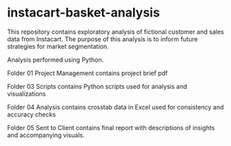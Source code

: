 # instacart-basket-analysis

This repository contains exploratory analysis of fictional customer and sales data from Instacart. The purpose of this analysis is to inform future strategies for market segmentation.

Analysis performed using Python.

Folder 01 Project Management contains project brief pdf

Folder 03 Scripts contains Python scripts used for analysis and visualizations

Folder 04 Analysis contains crosstab data in Excel used for consistency and accuracy checks

Folder 05 Sent to Client contains final report with descriptions of insights and accompanying visuals. 
